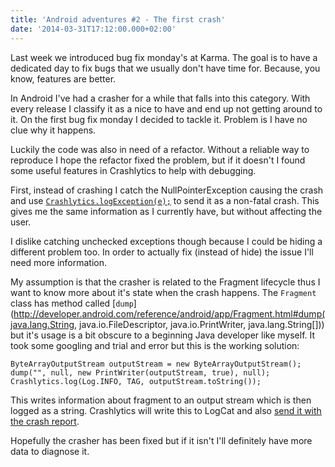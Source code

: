 ```yaml
---
title: 'Android adventures #2 - The first crash'
date: '2014-03-31T17:12:00.000+02:00'
---
```


Last week we introduced bug fix monday's at Karma. The goal is to have a dedicated day to fix bugs that we usually don't have time for. Because, you know, features are better.

In Android I've had a crasher for a while that falls into this category. With every release I classify it as a nice to have and end up not getting around to it. On the first bug fix monday I decided to tackle it. Problem is I have no clue why it happens.

Luckily the code was also in need of a refactor. Without a reliable way to reproduce I hope the refactor fixed the problem, but if it doesn't I found some useful features in Crashlytics to help with debugging.

First, instead of crashing I catch the NullPointerException causing the crash and use [`Crashlytics.logException(e);`](http://support.crashlytics.com/knowledgebase/articles/202805-logging-caught-exceptions) to send it as a non-fatal crash. This gives me the same information as I currently have, but without affecting the user. 

I dislike catching unchecked exceptions though because I could be hiding a different problem too. In order to actually fix (instead of hide) the issue I'll need more information. 

My assumption is that the crasher is related to the Fragment lifecycle thus I want to know more about it's state when the crash happens. The `Fragment` class has method called [`dump`](http://developer.android.com/reference/android/app/Fragment.html#dump(java.lang.String, java.io.FileDescriptor, java.io.PrintWriter, java.lang.String[])) but it's usage is a bit obscure to a beginning Java developer like myself. It took some googling and trial and error but this is the working solution:

    ByteArrayOutputStream outputStream = new ByteArrayOutputStream();
    dump("", null, new PrintWriter(outputStream, true), null);
    Crashlytics.log(Log.INFO, TAG, outputStream.toString());

This writes information about fragment to an output stream which is then logged as a string. Crashlytics will write this to LogCat and also [send it with the crash report](http://support.crashlytics.com/knowledgebase/articles/120066-how-do-i-use-logging).

Hopefully the crasher has been fixed but if it isn't I'll definitely have more data to diagnose it.

